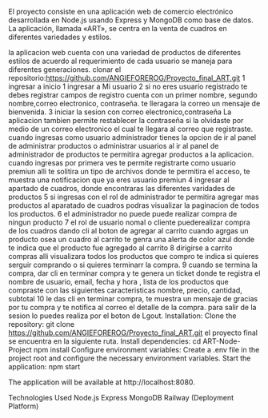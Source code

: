 El proyecto consiste 
en una aplicación web de comercio electrónico desarrollada en Node.js usando Express y MongoDB como base de datos. La aplicación, llamada «ART», se centra en la venta de cuadros en diferentes variedades y estilos.

la aplicacion web cuenta con una variedad de productos de diferentes estilos de acuerdo al requerimiento de cada usuario se maneja para diferentes generaciones.
clonar el repositorio:https://github.com/ANGIEFOREROG/Proyecto_final_ART.git
1 ingresar a inicio 
1 ingresar a Mi usuario
2 si no eres usuario registrado te debes registrar 
campos de registro cuenta con un primer nombre, segundo nombre,correo electronico, contraseña.
te lleragara la correo un mensaje de bienvenida.
3 iniciar la sesion con correo electronico,contraseña 
La aplicacion tambien permite restablecer la contraseña si la olvidaste por medio de un correo electronico el cual te llegara al correo que registraste.
cuando ingresas como usuario administrador tienes la opcion de ir al panel de administrar productos o administrar usuarios
al ir al panel de administrador de productos te permitira agregar productos a la aplicacion.
cuando ingresas por primera ves te permite registrarte como usuario premiun
alli te solitira un tipo de archivos donde te permitira el acceso, te muestra una notificacion que ya eres usuario premiun
4 ingresar al apartado de cuadros, donde encontraras  las diferentes varidades de productos
5 si ingresas con el rol de administrador te permitira agregar mas productos al aparatado de cuadros 
podras visualizar la paginacion de todos los productos.
6 el  administrador no  puede puede realizar compra de ningun producto
7 el rol de usuario nomal o cliente puederealizar compra de los cuadros dando cli al boton de agregar al carrito
cuando agrgas un producto osea un cuadro al carrito te genra una alerta de color azul donde te indica que el producto fue agregado al carrito
8 dirigirse a carrito compras alli visualizara todos los productos que compro 
te indica si quieres serguir comprando o si quieres terminarr la compra.
9 cuando se termina la compra, dar cli en terminar compra y te genera un ticket donde te registra el nombre de usuario, email, fecha y hora , lista de los productos que compraste con las siguientes caracteristicas nombre, precio, cantidad, subtotal
10 le das cli en terminar compra, te muestra un mensaje de gracias por tu compra  y te notifica al correo el detalle de la compra.
para salir de la sesion lo puedes realiza por el boton de Lgout.
Installation:
Clone the repository:
git clone https://github.com/ANGIEFOREROG/Proyecto_final_ART.git    el proyecto final se encuentra en la siguiente ruta.
Install dependencies:
cd ART-Node-Project
npm install
Configure environment variables:
Create a .env file in the project root and configure the necessary environment variables.
Start the application:
npm start

The application will be available at http://localhost:8080.

Technologies Used
Node.js
Express
MongoDB
Railway (Deployment Platform)